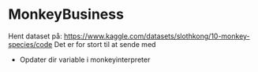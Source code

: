 # MonkeyBusiness
Hent dataset på: https://www.kaggle.com/datasets/slothkong/10-monkey-species/code
Det er for stort til at sende med
+ Opdater dir variable i monkeyinterpreter
